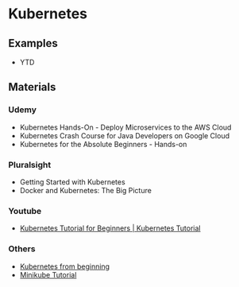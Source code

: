 # Kubernetes

## Examples
* YTD

## Materials
### Udemy
* Kubernetes Hands-On - Deploy Microservices to the AWS Cloud
* Kubernetes Crash Course for Java Developers on Google Cloud
* Kubernetes for the Absolute Beginners - Hands-on

### Pluralsight
* Getting Started with Kubernetes
* Docker and Kubernetes: The Big Picture
### Youtube
* [Kubernetes Tutorial for Beginners | Kubernetes Tutorial](https://www.youtube.com/watch?v=NsDhBEsTTHs)
### Others
* [Kubernetes from beginning](https://dev.to/azure/kubernetes-from-the-beginning-part-i-4ifd)
* [Minikube Tutorial](https://kubernetes.io/docs/tutorials/hello-minikube/)